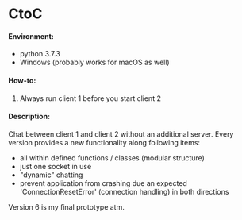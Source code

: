 # CtoC

#### Environment:
- python 3.7.3
- Windows (probably works for macOS as well)


#### How-to:
1. Always run client 1 before you start client 2


#### Description:
Chat between client 1 and client 2 without an additional server.
Every version provides a new functionality along following items:
- all within defined functions / classes (modular structure)
- just one socket in use
- "dynamic" chatting
- prevent application from crashing due an expected 'ConnectionResetError' (connection handling) in both directions

Version 6 is my final prototype atm.
